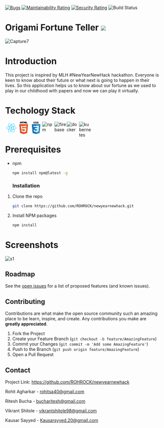 [![Bugs](https://sonarcloud.io/api/project_badges/measure?project=ROHROCK_newyearnewhack&metric=bugs)](https://sonarcloud.io/dashboard?id=ROHROCK_newyearnewhack)
[![Maintainability Rating](https://sonarcloud.io/api/project_badges/measure?project=ROHROCK_newyearnewhack&metric=sqale_rating)](https://sonarcloud.io/dashboard?id=ROHROCK_newyearnewhack)
[![Security Rating](https://sonarcloud.io/api/project_badges/measure?project=ROHROCK_newyearnewhack&metric=security_rating)](https://sonarcloud.io/dashboard?id=ROHROCK_newyearnewhack)
![Build Status](https://github.com/ROHROCK/fortuneTeller/workflows/Deploy%20to%20Firebase%20Hosting%20on%20merge/badge.svg?branch=main)
# Origami Fortune Teller <img src="https://img.icons8.com/cotton/64/000000/crystal-ball.png"/>
![Capture7](https://user-images.githubusercontent.com/36737476/103480738-10917e80-4dfc-11eb-8881-83861af17d6e.PNG)

# Introduction

This project is inspired by MLH #NewYearNewHack hackathon. Everyone is keen to know about their future or what next is going to happen in their lives. So this application helps us to know about our fortune as we used to play in our childhood with papers and now we can play it virtually.

# Techology Stack

<img align="left" alt="React" width="40px" src="https://raw.githubusercontent.com/github/explore/80688e429a7d4ef2fca1e82350fe8e3517d3494d/topics/react/react.png" />
<img align="left" alt="HTML5" width="40px" src="https://raw.githubusercontent.com/github/explore/80688e429a7d4ef2fca1e82350fe8e3517d3494d/topics/html/html.png" />
<img align="left" alt="CSS3" width="40px" src="https://raw.githubusercontent.com/github/explore/80688e429a7d4ef2fca1e82350fe8e3517d3494d/topics/css/css.png" />
<img align="left" alt="npm" width="40px" src="https://img.icons8.com/color/48/000000/npm.png" />
<img align="left" alt="firebase" width="40px" src="https://img.icons8.com/color/48/000000/google-firebase-console.png" />
<img align="left" alt="docker" width="40px" src="https://img.icons8.com/color/64/000000/docker.png" />
<img align="left" alt="kubernetes" width="40px" src="https://img.icons8.com/color/48/000000/kubernetes.png" />



<br>
<br>

# Prerequisites

* npm
  ```sh
  npm install npm@latest -g
  ```
  
  ### Installation

1. Clone the repo
   ```sh
   git clone https://github.com/ROHROCK/newyearnewhack.git
   ```
2. Install NPM packages
   ```sh
   npm install
   ```
# Screenshots

![s1](https://user-images.githubusercontent.com/36737476/103481702-b8aa4600-4e02-11eb-847b-62a4772ca699.PNG)
   
<!-- ROADMAP -->
## Roadmap

See the [open issues](https://github.com/ROHROCK/newyearnewhack/issues) for a list of proposed features (and known issues).

## Contributing

Contributions are what make the open source community such an amazing place to be learn, inspire, and create. Any contributions you make are **greatly appreciated**.

1. Fork the Project
2. Create your Feature Branch (`git checkout -b feature/AmazingFeature`)
3. Commit your Changes (`git commit -m 'Add some AmazingFeature'`)
4. Push to the Branch (`git push origin feature/AmazingFeature`)
5. Open a Pull Request

## Contact

Project Link: https://github.com/ROHROCK/newyearnewhack

Rohit Agharkar - rohitsa40@gmail.com

Ritesh Bucha - bucharitesh@gmail.com

Vikrant Shitole - vikrantshitole98@gmail.com

Kausar Sayyed - Kausarsyyed.20@gmail.com






